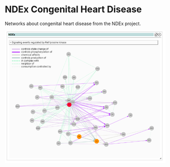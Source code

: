 # NDEx Congenital Heart Disease

Networks about congenital heart disease from the NDEx project.

![Screenshot](ndex_screenshot_1.png)
<br />
